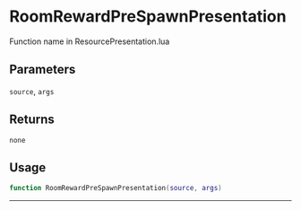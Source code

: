 # RoomRewardPreSpawnPresentation
Function name in ResourcePresentation.lua
## Parameters
`source`, `args`
## Returns
`none`
## Usage
```lua
function RoomRewardPreSpawnPresentation(source, args)
```
---
